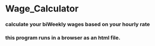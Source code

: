 # Wage_Calculator

### calculate your biWeekly wages based on your hourly rate

### this program runs in a browser as an html file. 
